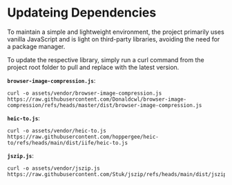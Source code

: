 # Updateing Dependencies

To maintain a simple and lightweight environment, the project primarily uses vanilla JavaScript and is light on third-party libraries, avoiding the need for a package manager.

To update the respective library, simply run a curl command from the project root folder to pull and replace with the latest version.

**`browser-image-compression.js`**:
```
curl -o assets/vendor/browser-image-compression.js https://raw.githubusercontent.com/Donaldcwl/browser-image-compression/refs/heads/master/dist/browser-image-compression.js
```

**`heic-to.js`**:
```
curl -o assets/vendor/heic-to.js https://raw.githubusercontent.com/hoppergee/heic-to/refs/heads/main/dist/iife/heic-to.js
```

**`jszip.js`**:
```
curl -o assets/vendor/jszip.js https://raw.githubusercontent.com/Stuk/jszip/refs/heads/main/dist/jszip.min.js
```

